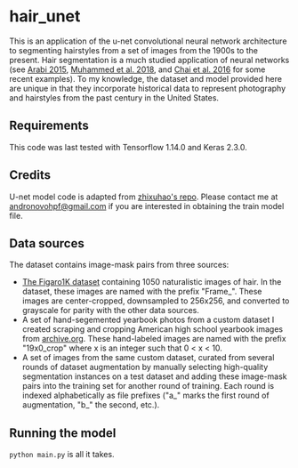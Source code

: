 # hair_unet
This is an application of the u-net convolutional neural network architecture to segmenting hairstyles from a set of images from the 1900s to the present. Hair segmentation is a much studied application of neural networks (see [Arabi 2015](https://patents.google.com/patent/US9928601B2/en), [Muhammed et al. 2018](https://www.researchgate.net/profile/Umar_Riaz_Muhammad/publication/323212461_Hair_detection_segmentation_and_hairstyle_classification_in_the_wild/links/5d9c94b2299bf1c36301d9a1/Hair-detection-segmentation-and-hairstyle-classification-in-the-wild.pdf), and [Chai et al. 2016](http://eprints.whiterose.ac.uk/134268/1/TianjiaShao_AutoHair.pdf) for some recent examples). To my knowledge, the dataset and model provided here are unique in that they incorporate historical data to represent photography and hairstyles from the past century in the United States.

## Requirements
This code was last tested with Tensorflow 1.14.0 and Keras 2.3.0.

## Credits
U-net model code is adapted from [zhixuhao's repo](https://github.com/zhixuhao/unet). Please contact me at andronovohpf@gmail.com if you are interested in obtaining the train model file.

## Data sources
The dataset contains image-mask pairs from three sources:
+ [The Figaro1K dataset](http://projects.i-ctm.eu/it/progetto/figaro-1k) containing 1050 naturalistic images of hair. In the dataset, these images are named with the prefix "Frame_". These images are center-cropped, downsampled to 256x256, and converted to grayscale for parity with the other data sources.
+ A set of hand-segemented yearbook photos from a custom dataset I created scraping and cropping American high school yearbook images from [archive.org](archive.org). These hand-labeled images are named with the prefix "19x0_crop" where x is an integer such that 0 < x < 10.
+ A set of images from the same custom dataset, curated from several rounds of dataset augmentation by manually selecting high-quality segmentation instances on a test dataset and adding these image-mask pairs into the training set for another round of training. Each round is indexed alphabetically as file prefixes ("a_" marks the first round of augmentation, "b_" the second, etc.).

## Running the model
`python main.py` is all it takes.
